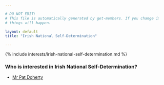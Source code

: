 ```yaml
---

# DO NOT EDIT!
# This file is automatically generated by get-members. If you change it, bad
# things will happen.

layout: default
title: "Irish National Self-Determination"

---
```


{% include interests/irish-national-self-determination.md %}

### Who is interested in Irish National Self-Determination?


* [Mr Pat Doherty](members/mr-pat-doherty.html)
